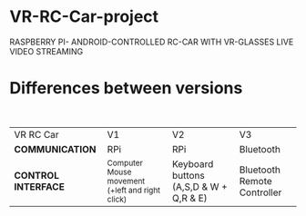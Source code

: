 # VR-RC-Car-project
RASPBERRY PI- ANDROID-CONTROLLED RC-CAR WITH VR-GLASSES LIVE VIDEO STREAMING


<h1> Differences between versions </h1>

<table width="600px">
  <tr>
    <td class="style:text-align:center">VR RC Car</td>
    <td>V1</td>
    <td>V2</td>
    <td>V3</td>
  </tr>
  <tr>    
    <td><b>COMMUNICATION</b></td>    
    <td>RPi</td>    
    <td>RPi</td>    
    <td>Bluetooth</td>  
  </tr>
  <tr>            
    <td><b>CONTROL INTERFACE</b></td>            
    <td><small>Computer Mouse movement (+left and right click)</small></td>            
    <td>Keyboard buttons (A,S,D & W + Q,R & E)</td>            
    <td>Bluetooth Remote Controller</td>      
  </tr>
</table
